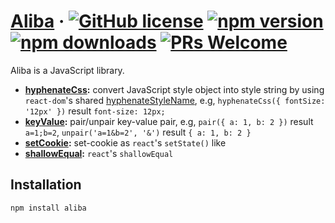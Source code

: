 # [Aliba](#) &middot; [![GitHub license](https://img.shields.io/badge/license-MIT-blue.svg)](https://github.com/chiaweilee/aliba/blob/master/LICENSE) [![npm version](https://img.shields.io/npm/v/aliba.svg?style=flat)](https://www.npmjs.com/package/aliba) [![npm downloads](https://img.shields.io/npm/dm/aliba.svg)](https://npmcharts.com/compare/aliba?minimal=true) [![PRs Welcome](https://img.shields.io/badge/PRs-welcome-brightgreen.svg)](#)

Aliba is a JavaScript library.

* **[hyphenateCss](https://github.com/chiaweilee/aliba/tree/master/src/hyphenate-css):** convert JavaScript style object into style string by using `react-dom`'s shared [hyphenateStyleName](https://github.com/chiaweilee/aliba/blob/master/src/shared/hyphenateStyleName.ts), e.g, `hyphenateCss({ fontSize: '12px' })` result `font-size: 12px;`
* **[keyValue](https://github.com/chiaweilee/aliba/tree/master/src/key-value):** pair/unpair key-value pair, e.g, `pair({ a: 1, b: 2 })` result `a=1;b=2`, `unpair('a=1&b=2', '&')` result `{ a: 1, b: 2 }`
* **[setCookie](https://github.com/chiaweilee/aliba/tree/master/src/set-cookie):** set-cookie as `react`'s `setState()` like
* **[shallowEqual](https://github.com/chiaweilee/aliba/blob/master/src/shared/shallowEqual.md):** `react`'s `shallowEqual`

## Installation

```
npm install aliba
```
